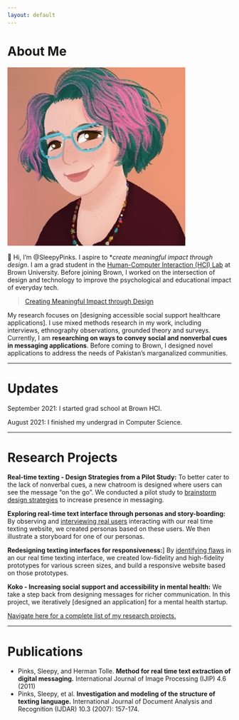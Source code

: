 ```yaml
---
layout: default
---
```


# About Me

<img class="profile-picture" src="images/1599155795154.jpeg">

👋 Hi, I’m @SleepyPinks. I aspire to **create meaningful impact through design*. I am a grad student in the [Human-Computer Interaction (HCI) Lab](https://hci.brown.edu/) at Brown University. Before joining Brown, I worked on the intersection of design and technology to improve the psychological and educational impact of everyday tech.

> [Creating Meaningful Impact through Design]()

My research focuses on [designing accessible social support healthcare applications]. I use mixed methods research in my work, including interviews, ethnography observations, grounded theory and surveys. Currently, I am **researching on ways to convey social and nonverbal cues in messaging applications**. Before coming to Brown, I designed novel applications to address the needs of Pakistan’s marganalized communities.

***

# Updates

September 2021: I started grad school at Brown HCI. 

August 2021: I finished my undergrad in Computer Science.

***

# Research Projects

**Real-time texting - Design Strategies from a Pilot Study:** To better cater to the lack of nonverbal cues, a new chatroom is designed where users can see the message “on the go”. We conducted a pilot study to [brainstorm design strategies]() to increase presence in messaging.

**Exploring real-time text interface through personas and story-boarding:** By observing and [interviewing real users]() interacting with our real time texting website, we created personas based on these users. We then illustrate a storyboard for one of our personas.

**Redesigning texting interfaces for responsiveness:**] By [identifying flaws]() in an our real time texting interface, we created low-fidelity and high-fidelity prototypes for various screen sizes, and build a responsive website based on those prototypes.

**Koko - Increasing social support and accessibility in mental health:** We take a step back from designing messages for richer communication. In this project, we iteratively [designed an application] for a mental health startup.

[Navigate here for a complete list of my research projects.](https://sleepypinks.github.io/projects)

---

# Publications

* Pinks, Sleepy, and Herman Tolle. **Method for real time text extraction of digital messaging.** International Journal of Image Processing (IJIP) 4.6 (2011)
* Pinks, Sleepy, et al. **Investigation and modeling of the structure of texting language.** International Journal of Document Analysis and Recognition (IJDAR) 10.3 (2007): 157-174.
